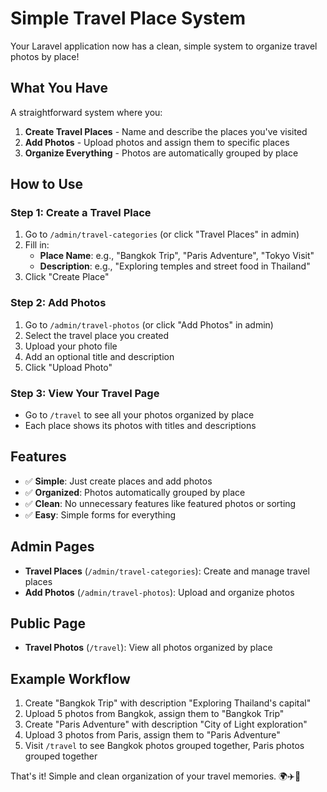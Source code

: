 # Simple Travel Place System

Your Laravel application now has a clean, simple system to organize travel photos by place!

## What You Have

A straightforward system where you:
1. **Create Travel Places** - Name and describe the places you've visited
2. **Add Photos** - Upload photos and assign them to specific places
3. **Organize Everything** - Photos are automatically grouped by place

## How to Use

### Step 1: Create a Travel Place
1. Go to `/admin/travel-categories` (or click "Travel Places" in admin)
2. Fill in:
   - **Place Name**: e.g., "Bangkok Trip", "Paris Adventure", "Tokyo Visit"
   - **Description**: e.g., "Exploring temples and street food in Thailand"
3. Click "Create Place"

### Step 2: Add Photos
1. Go to `/admin/travel-photos` (or click "Add Photos" in admin)
2. Select the travel place you created
3. Upload your photo file
4. Add an optional title and description
5. Click "Upload Photo"

### Step 3: View Your Travel Page
- Go to `/travel` to see all your photos organized by place
- Each place shows its photos with titles and descriptions

## Features

- ✅ **Simple**: Just create places and add photos
- ✅ **Organized**: Photos automatically grouped by place
- ✅ **Clean**: No unnecessary features like featured photos or sorting
- ✅ **Easy**: Simple forms for everything

## Admin Pages

- **Travel Places** (`/admin/travel-categories`): Create and manage travel places
- **Add Photos** (`/admin/travel-photos`): Upload and organize photos

## Public Page

- **Travel Photos** (`/travel`): View all photos organized by place

## Example Workflow

1. Create "Bangkok Trip" with description "Exploring Thailand's capital"
2. Upload 5 photos from Bangkok, assign them to "Bangkok Trip"
3. Create "Paris Adventure" with description "City of Light exploration"
4. Upload 3 photos from Paris, assign them to "Paris Adventure"
5. Visit `/travel` to see Bangkok photos grouped together, Paris photos grouped together

That's it! Simple and clean organization of your travel memories. 🌍✈️📸
